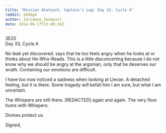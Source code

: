 ```yaml
---
title: "Mission Akatouch, Captain's Log: Day 32, Cycle A"
reddit: 28d9g4
author: Jaridase_Zasmyocl
date: 2014-06-17T13:49:24Z
---
```


3E20      
Day 33, Cycle A

No leak yet discovered. says that he too feels angry when he looks at or thinks about He-Who-Reads. This is a little disconcerting because I do not know why we should be angry at the argonian, only that he deserves our wrath. Containing our emotions are difficult. 

I have too now noticed a sadness when looking at Llevan. A detached feeling, but it is there. Some tragedy will befall him I am sure, but what I am uncertain. 

The Whispers are still there. [REDACTED] again and again. The very floor hums with Whispers. 

Divines protect us.

Signed,
